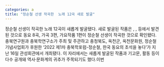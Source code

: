 ```yaml
---
categories: a
title: "정순철 선생 작곡한  노래 12곡 새로 발굴"
---
```

정순철 선생이 작곡한 노래 12곡이 새롭게 발굴됐다. 새로 발굴된 작품은 , ,  등에서 발견된 것으로 동요 8곡, 가곡 3편, 가요작품 1편이 정순철 선생이 작곡한 것으로 확인됐다. 충북연구원과 충북학연구소가 주최 및 주관하고 충청북도, 옥천군, 옥천문화원, 정순철기념사업회가 후원한 ‘2022 제1차 충북학포럼-정순철, 한국 동요의 초석을 놓다’가 지난 16일 관성회관에서 개최됐다. 이 자리에서는 새롭게 발굴된 작품과 기고문, 활동 등이 다수 공개돼 역사·문화계의 귀추가 주목되기도 했다.이번